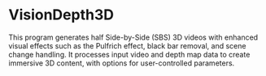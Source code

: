 # VisionDepth3D
This program generates half Side-by-Side (SBS) 3D videos with enhanced visual effects such as the Pulfrich effect, black bar removal, and scene change handling. It processes input video and depth map data to create immersive 3D content, with options for user-controlled parameters.
